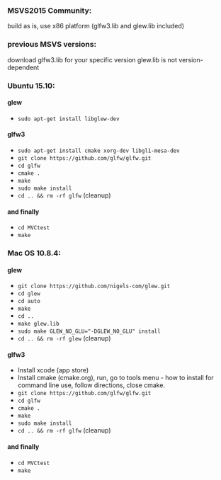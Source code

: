 ### MSVS2015 Community:
build as is, use x86 platform
(glfw3.lib and glew.lib included)

### previous MSVS versions:
download glfw3.lib for your specific version
glew.lib is not version-dependent

### Ubuntu 15.10:

#### glew
* `sudo apt-get install libglew-dev`

#### glfw3
* `sudo apt-get install cmake xorg-dev libgl1-mesa-dev`
* `git clone https://github.com/glfw/glfw.git`
* `cd glfw`
* `cmake .`
* `make`
* `sudo make install`
* `cd .. && rm -rf glfw` (cleanup)

#### and finally
* `cd MVCtest`
* `make`

### Mac OS 10.8.4:

#### glew
* `git clone https://github.com/nigels-com/glew.git`
* `cd glew`
* `cd auto`
* `make`
* `cd ..`
* `make glew.lib`
* `sudo make GLEW_NO_GLU="-DGLEW_NO_GLU" install`
* `cd .. && rm -rf glew` (cleanup)

#### glfw3
* Install xcode (app store) 
* Install cmake (cmake.org), run, go to tools menu - how to install for command line use, follow directions, close cmake.
* `git clone https://github.com/glfw/glfw.git`
* `cd glfw`
* `cmake .`
* `make`
* `sudo make install`
* `cd .. && rm -rf glfw` (cleanup)

#### and finally
* `cd MVCtest`
* `make`
